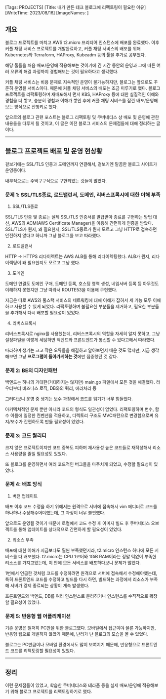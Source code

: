 [Tags: PROJECTS]
[Title: 내가 만든 테크 블로그에 리팩토링이 필요한 이유]
[WriteTime: 2023/08/16]
[ImageNames: ]

## 개요

블로그 프로젝트를 마치고 AWS t2.micro 프리티어 인스턴스에 배포를 완료했다. 이후 커플 채팅 서비스 프로젝트를 개발완료하고, 커플 채팅 서비스의 배포를 위해 Kubernetes와 Terraform, HAProxy, Kubeadm 등의 툴을 추가로 공부했다.

해당 툴들을 처음 배포/운영에 적용해보는 것이기에 긴 시간 동안의 운영과 그에 따른 여러 오류의 해결 과정까지 경험해보는 것이 필요하다고 생각했다.

커플 채팅 서비스는 비용 문제로 지속적인 운영이 불가능하지만, 블로그는 앞으로도 꾸준히 운영될 서비스이다. 때문에 커플 채팅 서비스의 배포는 조금 미루기로 했다. 블로그 프로젝트를 리팩토링하며 재배포해서 먼저 K8S, HAProxy 등에 대한 실질적인 이해와 경험을 더 쌓고, 충분히 경험과 이해가 쌓인 후에 커플 채팅 서비스를 잠깐 배포/운영해보는 방식으로 진행키로 했다.

앞으로의 블로그 관련 포스트는 블로그 리팩토링 및 쿠버네티스 상 배포 및 운영에 관한 내용들을 다루게 될 것이고, 이 글은 이전 블로그 서비스의 문제점들에 대해 정리하는 글이다.

---

## 블로그 프로젝트 배포 및 운영 현상황

겉보기에는 SSL/TLS 인증과 도메인까지 연결해서, 겉보기엔 말끔한 블로그 사이트가 운영중이다.

내부적으로는 주먹구구식으로 구현되있는 것들이 많았다.

### 문제 1: SSL/TLS종료, 로드밸런서, 도메인, 리버스프록시에 대한 이해 부족

1. SSL/TLS종료

SSL/TLS 인증 및 종료는 실제 SSL/TLS 인증서를 발급받아 종료를 구현하는 방법 대신, AWS의 ACM(AWS Certificate Manager)을 이용해 간편하게 인증을 받았다. SSL/TLS가 뭔지, 왜 필요한지, SSL/TLS종료가 뭔지 모르고 그냥 HTTP로 접속하면 안전하지 않다고 하니까 그냥 블로그를 보고 따라했다.

2. 로드밸런서

HTTP -> HTTPS 리다이렉트는 AWS ALB를 통해 리다이렉팅했다. ALB가 뭔지, 리다이렉팅이 왜 필요한지도 모르고 그냥 했다.

3. 도메인

도메인 연결도 도메인 구매, 도메인 등록, 호스팅 영역 생성, 네임서버 등록 등 아무것도 이해하지 못했지만 그냥 따라서 ROUTE53을 이용해 구현했다.

지금은 따로 AWS와 풀스택 서비스의 네트워킹에 대해 이해가 잡혀서 세 기능 모두 이해하고 사용할 수 있게 되었다. 리팩토링하며 불필요한 부분들을 제거하고, 필요한 부분들을 추가해서 다시 배포할 필요성이 있었다.

4. 리버스프록시

리버스프록시로 nginx를 사용했는데, 리버스프록시의 역할을 자세히 알지 못하고, 그냥 설정파일을 이렇게 세팅하면 백엔드와 프론트엔드가 통신할 수 있다고해서 따라했다. 

따라하며 생기는 크고 작은 오류들을 해결하고 알아보면서 배운 것도 많지만, 지금 생각해보면 그냥 **프로그램이 돌아가게하는 것**에만 집중했던 것 같다.

### 문제 2: BE의 디자인패턴

백엔드는 하나의 거대한(거대하지는 않지만) main.go 파일에서 모든 것을 해결했다. 라우터부터 비즈니스 로직, DB와의 쿼리, 에러처리 등

그러다보니 운영 중 생기는 보수 과정에서 코드를 읽기가 너무 힘들었다.

아키텍처적인 문제 뿐만 아니라 코드의 형식도 일관성이 없었다. 리팩토링하며 변수, 함수 이름에 일정한 컨벤션을 적용하고, 디렉토리 구조도 MVC패턴으로 변경함으로써 유지/보수가 간편하도록 만들 필요성이 있었다.

### 문제 3: 코드 퀄리티

크지 않은 프로젝트이지만 코드 중복도 피하며 재사용성 높은 코드들로 재작성해서 리소스 사용량을 줄일 필요성도 있었다. 

또 블로그를 운영하면서 여러 코드적인 버그들을 마주치게 되었고, 수정할 필요성이 있었다.

### 문제 4: 배포 방식

1. 버전 업데이트

배포 이후 코드 수정을 하기 위해서는 원격으로 서버에 접속해서 vim 에디터로 코드를 하나하나 수정해주어야했는데, 그 과정이 너무 불편했다. 

앞으로도 운영될 것이기 때문에 로컬에서 코드 수정 후 이미지 빌드 후 쿠버네티스 오브젝트를 통해 업데이트를 상대적으로 간편하게 할 필요성이 있었다.

2. 리소스 부족

배포에 대한 이해가 지금보다도 훨씬 부족했던지라, t2.micro 인스턴스 하나에 모든 서비스를 다 배포했다. t2.micro는 CPU 1코어와 1GiB RAM이라는 정말 턱없이 부족한 리소스를 가지고있는데, 이 안에 모든 서비스를 배포하다보니 문제가 많았다.

1번에서 언급한 것처럼 코드를 수정하려면 원격으로 서버에 접속해서 수정해야했는데, 특히 프론트엔드 코드를 수정하고 빌드를 다시 하면, 빌드하는 과정에서 리소스가 부족해 서버가 강제 종료되는 상황이 계속 발생했다.

프론트엔드와 백엔드, DB를 여러 인스턴스로 분리하거나 인스턴스를 수직적으로 확장할 필요성이 있었다.

### 문제 5: 반응형 웹 어플리케이션

기존 운영은 철저히 PC만을 위한 블로그였다. 모바일에서 접근이야 물론 가능하지만, 반응형 웹으로 개발하지 않았기 때문에, 난리가 난 블로그의 모습을 볼 수 있었다.

블로그는 PC만큼이나 모바일 환경에서도 많이 보여지기 때문에, 반응형으로 프론트엔드 코드를 리팩토링할 필요성이 있었다.

---

## 정리

이런 문제점들이 있었고, 학습한 쿠버네티스와 테라폼 등을 실제 배포/운영에 적용해보기 위해 블로그 프로젝트를 리팩토링하기로 했다.